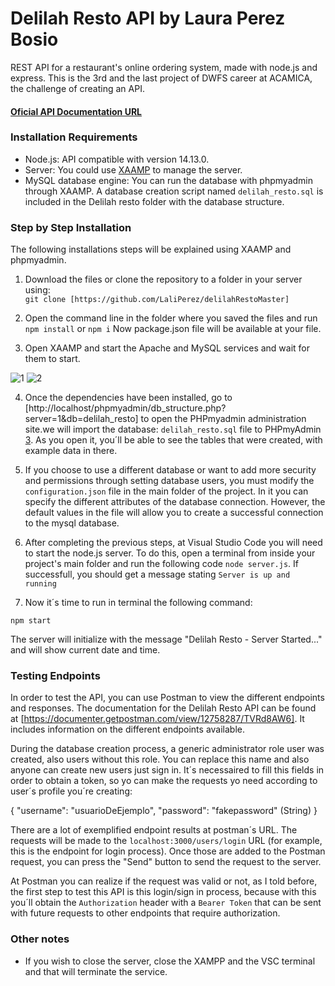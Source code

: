 # Delilah Resto API by Laura Perez Bosio

REST API for a restaurant's online ordering system, made with node.js and express.
This is the 3rd and the last project of DWFS career at ACAMICA, the challenge of creating an API.

#### [Oficial API Documentation URL](https://documenter.getpostman.com/view/12758287/TVRd8AW6)

### Installation Requirements

-  Node.js: API compatible with version 14.13.0.
-  Server: You could use [XAAMP](https://www.apachefriends.org/es/index.html) to manage the server.
-  MySQL database engine: You can run the database with phpmyadmin through XAAMP. A database creation script named `delilah_resto.sql` is included in the Delilah resto folder with the database structure.

### Step by Step Installation

The following installations steps will be explained using XAAMP and phpmyadmin.

1. Download the files or clone the repository to a folder in your server using:  
   `git clone [https://github.com/LaliPerez/delilahRestoMaster]`

2. Open the command line in the folder where you saved the files and run
   `npm install` or `npm i`
Now package.json file will be available at your file.

3. Open XAAMP and start the Apache and MySQL services and wait for them to start.

![1](https://i.imgur.com/yCW8GW1.png)
![2](https://i.imgur.com/4W2eYuO.png)

4. Once the dependencies have been installed, go to [http://localhost/phpmyadmin/db_structure.php?server=1&db=delilah_resto] to open the PHPmyadmin administration site.we will import the database: `delilah_resto.sql` file to PHPmyAdmin [3](https://i.imgur.com/PSV0lsy.png).
As you open it, you´ll be able to see the tables that were created, with example data in there.

5. If you choose to use a different database or want to add more security and permissions through setting database users, you must modify the `configuration.json` file in the main folder of the project. In it you can specify the different attributes of the database connection. However, the default values in the file will allow you to create a successful connection to the mysql database.

6. After completing the previous steps, at Visual Studio Code you will need to start the node.js server. To do this, open a terminal from inside your project's main folder and run the following code `node server.js`. If successfull, you should get a message stating `Server is up and running`


7. Now it´s time to run in terminal the following command:

`npm start`

The server will initialize with the message "Delilah Resto - Server Started..." and will show current date and time.

### Testing Endpoints

In order to test the API, you can use Postman to view the different endpoints and responses. The documentation for the Delilah Resto API can be found at [https://documenter.getpostman.com/view/12758287/TVRd8AW6]. It includes information on the different endpoints available.

During the database creation process, a generic administrator role user was created, also users without this role. You can replace this name and also anyone can create new users just sign in. 
It´s necessaired to fill this fields in order to obtain a token, so yo can make the requests yo need according to user´s profile you´re creating:

{
"username": "usuarioDeEjemplo",
"password": "fakepassword" (String)
}

There are a lot of exemplified endpoint results at postman´s URL. 
The requests will be made to the `localhost:3000/users/login` URL (for example, this is the endpoint for login process). Once those are added to the Postman request, you can press the "Send" button to send the request to the server.

At Postman you can realize if the request was valid or not, as I told before, the first step to test this API is this login/sign in process, because with this you´ll obtain the `Authorization` header with a `Bearer Token` that can be sent with future requests to other endpoints that require authorization.

### Other notes

-  If you wish to close the server, close the XAMPP and the VSC terminal and that will terminate the service.
